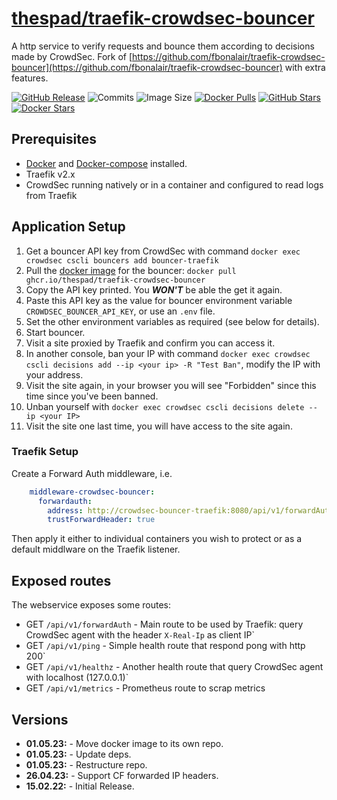 # [thespad/traefik-crowdsec-bouncer](https://github.com/thespad/traefik-crowdsec-bouncer)

A http service to verify requests and bounce them according to decisions made by CrowdSec. Fork of [https://github.com/fbonalair/traefik-crowdsec-bouncer](https://github.com/fbonalair/traefik-crowdsec-bouncer) with extra features.

[![GitHub Release](https://img.shields.io/github/release/thespad/traefik-crowdsec-bouncer.svg?color=26689A&labelColor=555555&logoColor=ffffff&style=for-the-badge&logo=github&include_prereleases)](https://github.com/thespad/traefik-crowdsec-bouncer/releases)
![Commits](https://img.shields.io/github/commits-since/thespad/traefik-crowdsec-bouncer/latest?color=26689A&include_prereleases&logo=github&style=for-the-badge)
![Image Size](https://img.shields.io/docker/image-size/thespad/traefik-crowdsec-bouncer/latest?color=26689A&labelColor=555555&logoColor=ffffff&style=for-the-badge&label=Size)
[![Docker Pulls](https://img.shields.io/docker/pulls/thespad/traefik-crowdsec-bouncer.svg?color=26689A&labelColor=555555&logoColor=ffffff&style=for-the-badge&label=pulls&logo=docker)](https://hub.docker.com/r/thespad/traefik-crowdsec-bouncer)
[![GitHub Stars](https://img.shields.io/github/stars/thespad/traefik-crowdsec-bouncer.svg?color=26689A&labelColor=555555&logoColor=ffffff&style=for-the-badge&logo=github)](https://github.com/thespad/traefik-crowdsec-bouncer)
[![Docker Stars](https://img.shields.io/docker/stars/thespad/traefik-crowdsec-bouncer.svg?color=26689A&labelColor=555555&logoColor=ffffff&style=for-the-badge&label=stars&logo=docker)](https://hub.docker.com/r/thespad/traefik-crowdsec-bouncer)

## Prerequisites

* [Docker](https://docs.docker.com/get-docker/) and [Docker-compose](https://docs.docker.com/compose/install/) installed.
* Traefik v2.x
* CrowdSec running natively or in a container and configured to read logs from Traefik

## Application Setup

1. Get a bouncer API key from CrowdSec with command `docker exec crowdsec cscli bouncers add bouncer-traefik`
2. Pull the [docker image](https://github.com/thespad/docker-traefik-crowdsec-bouncer) for the bouncer: `docker pull ghcr.io/thespad/traefik-crowdsec-bouncer`
3. Copy the API key printed. You **_WON'T_** be able the get it again.
4. Paste this API key as the value for bouncer environment variable `CROWDSEC_BOUNCER_API_KEY`, or use an `.env` file.
5. Set the other environment variables as required (see below for details).
6. Start bouncer.
7. Visit a site proxied by Traefik and confirm you can access it.
8. In another console, ban your IP with command `docker exec crowdsec cscli decisions add --ip <your ip> -R "Test Ban"`, modify the IP with your address.
9. Visit the site again, in your browser you will see "Forbidden" since this time since you've been banned.
10. Unban yourself with `docker exec crowdsec cscli decisions delete --ip <your IP>`
11. Visit the site one last time, you will have access to the site again.

### Traefik Setup

Create a Forward Auth middleware, i.e.

```yml
    middleware-crowdsec-bouncer:
      forwardauth:
        address: http://crowdsec-bouncer-traefik:8080/api/v1/forwardAuth
        trustForwardHeader: true
```

Then apply it either to individual containers you wish to protect or as a default middlware on the Traefik listener.

## Exposed routes

The webservice exposes some routes:

* GET `/api/v1/forwardAuth`             - Main route to be used by Traefik: query CrowdSec agent with the header `X-Real-Ip` as client IP`
* GET `/api/v1/ping`                    - Simple health route that respond pong with http 200`
* GET `/api/v1/healthz`                 - Another health route that query CrowdSec agent with localhost (127.0.0.1)`
* GET `/api/v1/metrics`                 - Prometheus route to scrap metrics

## Versions

* **01.05.23:** - Move docker image to its own repo.
* **01.05.23:** - Update deps.
* **01.05.23:** - Restructure repo.
* **26.04.23:** - Support CF forwarded IP headers.
* **15.02.22:** - Initial Release.
